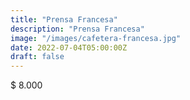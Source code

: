 ```yaml
---
title: "Prensa Francesa"
description: "Prensa Francesa"
image: "/images/cafetera-francesa.jpg"
date: 2022-07-04T05:00:00Z
draft: false
---
```



$ 8.000
